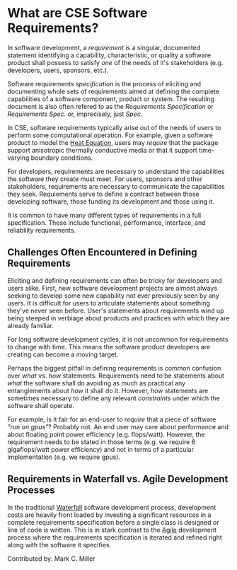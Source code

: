 
# What are CSE Software Requirements?

In software development, a *requirement* is a singular, documented statement identifying a capability, characteristic, or
quality a software product shall possess to satisfy *one* of the needs of it's stakeholders (e.g. developers, users, sponsors, etc.).

Software requirements *specification* is the process of eliciting and documenting whole sets of requirements aimed at defining
the complete capabilities of a software component, product or system. The resulting document is also often refered to as the
*Requirements Specification* or *Requirements Spec.* or, imprecisely, just *Spec*.

In CSE, software requirements typically arise out of the needs of users to perform some computational operation. For example,
given a software product to model the [Heat Equation](https://en.wikipedia.org/wiki/Heat_equation), users may *require* that
the package support anisotropic thermally conductive media or that it support time-varying boundary conditions.

For developers, requirements are necessary to understand the capabilities the software they create must meet. For users,
sponsors and other stakeholders, requirements are necessary to communicate the capabilities they seek. Requiements
serve to define a contract between those developing software, those funding its development and those using it.

It is common to have many different types of requirements in a full specification. These include functional, performance,
interface, and reliability requirements. 

## Challenges Often Encountered in Defining Requirements
Eliciting and defining requirements can often be tricky for developers and users alike. First, new software development projects
are almost always seeking to develop some new capability not ever previously seen by any users. It is difficult for users to
articulate statements about something they've never seen before. User's statements about requirements wind up being steeped in 
verbiage about products and practices with which they are already familiar.

For long software development cycles, it is not uncommon for requirements to change with time. This means the software product
developers are creating can become a moving target.

Perhaps the biggest pitfall in defining requirements is common confusion over *what* vs. *how* statements. Requirements need
to be statements about *what* the software shall do avoiding as much as practical any entanglements about *how* it shall do it.
However, *how* statements are sometimes necessary to define any relevant *constraints* under which the software shall operate.

For example, is it fair for an end-user to *require* that a piece of software *"run on gpus"*? Probably not. An end user
may care about performance and about floating point power efficiency (e.g. flops/watt). However, the requirement needs to
be stated in those terms (e.g. we require 6 gigaflops/watt power efficiency) and not in terms of a particular implementation
(e.g. we require gpus).

## Requirements in Waterfall vs. Agile Development Processes
In the traditional [Waterfall](https://en.wikipedia.org/wiki/Waterfall_model) software development process,
development costs are heavily front loaded by investing a significant resources in a complete requirements specification
before a single class is designed or line of code is written. This is in stark contrast
to the [Agile](https://en.wikipedia.org/wiki/Agile_software_development) development process where the requirements specification
is iterated and refined right along with the software it specifies.

Contributed by: Mark C. Miller
